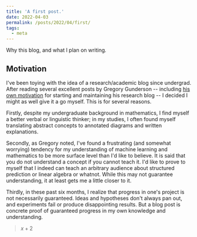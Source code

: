 ```yaml
---
title: 'A first post.'
date: 2022-04-03
permalink: /posts/2022/04/first/
tags:
  - meta
---
```


Why this blog, and what I plan on writing.

Motivation  
------
I've been toying with the idea of a research/academic blog since undergrad. After reading several excellent posts by Gregory Gunderson -- including [his own motivation](https://gregorygundersen.com/blog/2020/01/12/why-research-blog/) for starting and maintaining his research blog -- I decided I might as well give it a go myself. This is for several reasons. 

Firstly, despite my undergraduate background in mathematics, I find myself a better verbal or linguistic thinker; in my studies, I often found myself translating abstract concepts to annotated diagrams and written explanations. 

Secondly, as Gregory noted, I've found a frustrating (and somewhat worrying) tendency for my understanding of machine learning and mathematics to be more surface level than I'd like to believe. It is said that you do not understand a concept if you cannot teach it. I'd like to prove to myself that I indeed can teach an arbitrary audience about structured prediction or linear algebra or whatnot. While this may not guarantee understanding, it at least gets me a little closer to it.

Thirdly, in these past six months, I realize that progress in one's project is not necessarily guaranteed. Ideas and hypotheses don't always pan out, and experiments fail or produce disappointing results. But a blog post is concrete proof of guaranteed progress in my own knowledge and understanding. 


>$x+2$
